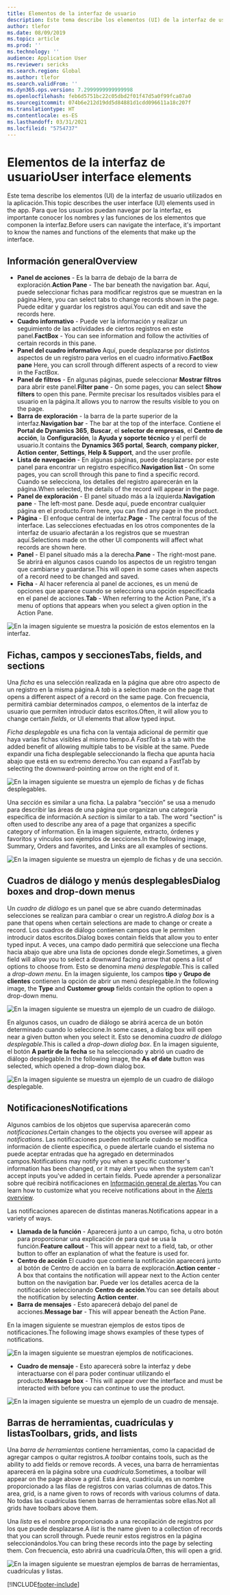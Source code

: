 ```yaml
---
title: Elementos de la interfaz de usuario
description: Este tema describe los elementos (UI) de la interfaz de usuario utilizados en la aplicación.
author: tlefor
ms.date: 08/09/2019
ms.topic: article
ms.prod: ''
ms.technology: ''
audience: Application User
ms.reviewer: sericks
ms.search.region: Global
ms.author: tlefor
ms.search.validFrom: ''
ms.dyn365.ops.version: 7.2999999999999998
ms.openlocfilehash: feb6d5751bc22c05dbd2f01f47d5a0f99fca07a0
ms.sourcegitcommit: 074b6e212d19dd5d84881d1cdd096611a18c207f
ms.translationtype: HT
ms.contentlocale: es-ES
ms.lasthandoff: 03/31/2021
ms.locfileid: "5754737"
---
```

# <a name="user-interface-elements"></a><span data-ttu-id="fc6d4-103">Elementos de la interfaz de usuario</span><span class="sxs-lookup"><span data-stu-id="fc6d4-103">User interface elements</span></span>

<span data-ttu-id="fc6d4-104">Este tema describe los elementos (UI) de la interfaz de usuario utilizados en la aplicación.</span><span class="sxs-lookup"><span data-stu-id="fc6d4-104">This topic describes the user interface (UI) elements used in the app.</span></span> <span data-ttu-id="fc6d4-105">Para que los usuarios puedan navegar por la interfaz, es importante conocer los nombres y las funciones de los elementos que componen la interfaz.</span><span class="sxs-lookup"><span data-stu-id="fc6d4-105">Before users can navigate the interface, it's important to know the names and functions of the elements that make up the interface.</span></span>

## <a name="overview"></a><span data-ttu-id="fc6d4-106">Información general</span><span class="sxs-lookup"><span data-stu-id="fc6d4-106">Overview</span></span>

- <span data-ttu-id="fc6d4-107">**Panel de acciones** - Es la barra de debajo de la barra de exploración.</span><span class="sxs-lookup"><span data-stu-id="fc6d4-107">**Action Pane** - The bar beneath the navigation bar.</span></span> <span data-ttu-id="fc6d4-108">Aquí, puede seleccionar fichas para modificar registros que se muestran en la página.</span><span class="sxs-lookup"><span data-stu-id="fc6d4-108">Here, you can select tabs to change records shown in the page.</span></span> <span data-ttu-id="fc6d4-109">Puede editar y guardar los registros aquí.</span><span class="sxs-lookup"><span data-stu-id="fc6d4-109">You can edit and save the records here.</span></span>  
- <span data-ttu-id="fc6d4-110">**Cuadro informativo** - Puede ver la información y realizar un seguimiento de las actividades de ciertos registros en este panel.</span><span class="sxs-lookup"><span data-stu-id="fc6d4-110">**FactBox** - You can see information and follow the activities of certain records in this pane.</span></span>  
- <span data-ttu-id="fc6d4-111">**Panel del cuadro informativo** Aquí, puede desplazarse por distintos aspectos de un registro para verlos en el cuadro informativo.</span><span class="sxs-lookup"><span data-stu-id="fc6d4-111">**FactBox pane** Here, you can scroll through different aspects of a record to view in the FactBox.</span></span>  
- <span data-ttu-id="fc6d4-112">**Panel de filtros** - En algunas páginas, puede seleccionar **Mostrar filtros** para abrir este panel.</span><span class="sxs-lookup"><span data-stu-id="fc6d4-112">**Filter pane** - On some pages, you can select **Show filters** to open this pane.</span></span> <span data-ttu-id="fc6d4-113">Permite precisar los resultados visibles para el usuario en la página.</span><span class="sxs-lookup"><span data-stu-id="fc6d4-113">It allows you to narrow the results visible to you on the page.</span></span>  
- <span data-ttu-id="fc6d4-114">**Barra de exploración** - la barra de la parte superior de la interfaz.</span><span class="sxs-lookup"><span data-stu-id="fc6d4-114">**Navigation bar** - The bar at the top of the interface.</span></span> <span data-ttu-id="fc6d4-115">Contiene el **Portal de Dynamics 365**, **Buscar**, el **selector de empresas**, el **Centro de acción**, la **Configuración**, la **Ayuda y soporte técnico** y el perfil de usuario.</span><span class="sxs-lookup"><span data-stu-id="fc6d4-115">It contains the **Dynamics 365 portal**, **Search**, **company picker**, **Action center**, **Settings**, **Help & Support**, and the user profile.</span></span>  
- <span data-ttu-id="fc6d4-116">**Lista de navegación** - En algunas páginas, puede desplazarse por este panel para encontrar un registro específico.</span><span class="sxs-lookup"><span data-stu-id="fc6d4-116">**Navigation list** - On some pages, you can scroll through this pane to find a specific record.</span></span> <span data-ttu-id="fc6d4-117">Cuando se selecciona, los detalles del registro aparecerán en la página.</span><span class="sxs-lookup"><span data-stu-id="fc6d4-117">When selected, the details of the record will appear in the page.</span></span>  
- <span data-ttu-id="fc6d4-118">**Panel de exploración** - El panel situado más a la izquierda.</span><span class="sxs-lookup"><span data-stu-id="fc6d4-118">**Navigation pane** - The left-most pane.</span></span> <span data-ttu-id="fc6d4-119">Desde aquí, puede encontrar cualquier página en el producto.</span><span class="sxs-lookup"><span data-stu-id="fc6d4-119">From here, you can find any page in the product.</span></span>  
- <span data-ttu-id="fc6d4-120">**Página** - El enfoque central de interfaz.</span><span class="sxs-lookup"><span data-stu-id="fc6d4-120">**Page** - The central focus of the interface.</span></span> <span data-ttu-id="fc6d4-121">Las selecciones efectuadas en los otros componentes de la interfaz de usuario afectarán a los registros que se muestran aquí.</span><span class="sxs-lookup"><span data-stu-id="fc6d4-121">Selections made on the other UI components will affect what records are shown here.</span></span>  
- <span data-ttu-id="fc6d4-122">**Panel** - El panel situado más a la derecha.</span><span class="sxs-lookup"><span data-stu-id="fc6d4-122">**Pane** - The right-most pane.</span></span> <span data-ttu-id="fc6d4-123">Se abrirá en algunos casos cuando los aspectos de un registro tengan que cambiarse y guardarse.</span><span class="sxs-lookup"><span data-stu-id="fc6d4-123">This will open in some cases when aspects of a record need to be changed and saved.</span></span>  
- <span data-ttu-id="fc6d4-124">**Ficha** - Al hacer referencia al panel de acciones, es un menú de opciones que aparece cuando se selecciona una opción especificada en el panel de acciones.</span><span class="sxs-lookup"><span data-stu-id="fc6d4-124">**Tab** - When referring to the Action Pane, it's a menu of options that appears when you select a given option in the Action Pane.</span></span>  

![En la imagen siguiente se muestra la posición de estos elementos en la interfaz.](media/user-interface-01.png)

## <a name="tabs-fields-and-sections"></a><span data-ttu-id="fc6d4-126">Fichas, campos y secciones</span><span class="sxs-lookup"><span data-stu-id="fc6d4-126">Tabs, fields, and sections</span></span>

<span data-ttu-id="fc6d4-127">Una *ficha* es una selección realizada en la página que abre otro aspecto de un registro en la misma página.</span><span class="sxs-lookup"><span data-stu-id="fc6d4-127">A *tab* is a selection made on the page that opens a different aspect of a record on the same page.</span></span> <span data-ttu-id="fc6d4-128">Con frecuencia, permitirá cambiar determinados *campos*, o elementos de la interfaz de usuario que permiten introducir datos escritos.</span><span class="sxs-lookup"><span data-stu-id="fc6d4-128">Often, it will allow you to change certain *fields*, or UI elements that allow typed input.</span></span> 

<span data-ttu-id="fc6d4-129">*Ficha desplegable* es una ficha con la ventaja adicional de permitir que haya varias fichas visibles al mismo tiempo.</span><span class="sxs-lookup"><span data-stu-id="fc6d4-129">A *FastTab* is a tab with the added benefit of allowing multiple tabs to be visible at the same.</span></span> <span data-ttu-id="fc6d4-130">Puede expandir una ficha desplegable seleccionando la flecha que apunta hacia abajo que está en su extremo derecho.</span><span class="sxs-lookup"><span data-stu-id="fc6d4-130">You can expand a FastTab by selecting the downward-pointing arrow on the right end of it.</span></span>

![En la imagen siguiente se muestra un ejemplo de fichas y de fichas desplegables.](media/user-interface-02.png)

<span data-ttu-id="fc6d4-132">Una *sección* es similar a una ficha. La palabra “sección” se usa a menudo para describir las áreas de una página que organizan una categoría específica de información.</span><span class="sxs-lookup"><span data-stu-id="fc6d4-132">A *section* is similar to a tab. The word "section" is often used to describe any area of a page that organizes a specific category of information.</span></span> <span data-ttu-id="fc6d4-133">En la imagen siguiente, extracto, órdenes y favoritos y vínculos son ejemplos de secciones.</span><span class="sxs-lookup"><span data-stu-id="fc6d4-133">In the following image, Summary, Orders and favorites, and Links are all examples of sections.</span></span>

![En la imagen siguiente se muestra un ejemplo de fichas y de una sección.](media/user-interface-03.png)

## <a name="dialog-boxes-and-drop-down-menus"></a><span data-ttu-id="fc6d4-135">Cuadros de diálogo y menús desplegables</span><span class="sxs-lookup"><span data-stu-id="fc6d4-135">Dialog boxes and drop-down menus</span></span>

<span data-ttu-id="fc6d4-136">Un *cuadro de diálogo* es un panel que se abre cuando determinadas selecciones se realizan para cambiar o crear un registro.</span><span class="sxs-lookup"><span data-stu-id="fc6d4-136">A *dialog box* is a pane that opens when certain selections are made to change or create a record.</span></span> <span data-ttu-id="fc6d4-137">Los cuadros de diálogo contienen campos que le permiten introducir datos escritos.</span><span class="sxs-lookup"><span data-stu-id="fc6d4-137">Dialog boxes contain fields that allow you to enter typed input.</span></span> <span data-ttu-id="fc6d4-138">A veces, una campo dado permitirá que seleccione una flecha hacia abajo que abre una lista de opciones donde elegir.</span><span class="sxs-lookup"><span data-stu-id="fc6d4-138">Sometimes, a given field will allow you to select a downward facing arrow that opens a list of options to choose from.</span></span> <span data-ttu-id="fc6d4-139">Esto se denomina *menú desplegable*.</span><span class="sxs-lookup"><span data-stu-id="fc6d4-139">This is called a *drop-down menu*.</span></span> <span data-ttu-id="fc6d4-140">En la imagen siguiente, los campos **tipo** y **Grupo de clientes** contienen la opción de abrir un menú desplegable.</span><span class="sxs-lookup"><span data-stu-id="fc6d4-140">In the following image, the **Type** and **Customer group** fields contain the option to open a drop-down menu.</span></span>

![En la imagen siguiente se muestra un ejemplo de un cuadro de diálogo.](media/user-interface-04.png)

<span data-ttu-id="fc6d4-142">En algunos casos, un cuadro de diálogo se abrirá acerca de un botón determinado cuando lo seleccione.</span><span class="sxs-lookup"><span data-stu-id="fc6d4-142">In some cases, a dialog box will open near a given button when you select it.</span></span> <span data-ttu-id="fc6d4-143">Esto se denomina *cuadro de diálogo desplegable*.</span><span class="sxs-lookup"><span data-stu-id="fc6d4-143">This is called a *drop-down dialog box*.</span></span> <span data-ttu-id="fc6d4-144">En la imagen siguiente, el botón **A partir de la fecha** se ha seleccionado y abrió un cuadro de diálogo desplegable.</span><span class="sxs-lookup"><span data-stu-id="fc6d4-144">In the following image, the **As of date** button was selected, which opened a drop-down dialog box.</span></span>

![En la imagen siguiente se muestra un ejemplo de un cuadro de diálogo desplegable.](media/user-interface-05.png)

## <a name="notifications"></a><span data-ttu-id="fc6d4-146">Notificaciones</span><span class="sxs-lookup"><span data-stu-id="fc6d4-146">Notifications</span></span>

<span data-ttu-id="fc6d4-147">Algunos cambios de los objetos que supervisa aparecerán como *notificaciones*.</span><span class="sxs-lookup"><span data-stu-id="fc6d4-147">Certain changes to the objects you oversee will appear as *notifications*.</span></span> <span data-ttu-id="fc6d4-148">Las notificaciones pueden notificarle cuándo se modifica información de cliente específica, o puede alertarle cuando el sistema no puede aceptar entradas que ha agregado en determinados campos.</span><span class="sxs-lookup"><span data-stu-id="fc6d4-148">Notifications may notify you when a specific customer's information has been changed, or it may alert you when the system can't accept inputs you've added in certain fields.</span></span> <span data-ttu-id="fc6d4-149">Puede aprender a personalizar sobre qué recibirá notificaciones en [Información general de alertas](../get-started/alerts-overview.md).</span><span class="sxs-lookup"><span data-stu-id="fc6d4-149">You can learn how to customize what you receive notifications about in the [Alerts overview](../get-started/alerts-overview.md).</span></span>

<span data-ttu-id="fc6d4-150">Las notificaciones aparecen de distintas maneras.</span><span class="sxs-lookup"><span data-stu-id="fc6d4-150">Notifications appear in a variety of ways.</span></span>
- <span data-ttu-id="fc6d4-151">**Llamada de la función** - Aparecerá junto a un campo, ficha, u otro botón para proporcionar una explicación de para qué se usa la función.</span><span class="sxs-lookup"><span data-stu-id="fc6d4-151">**Feature callout** - This will appear next to a field, tab, or other button to offer an explanation of what the feature is used for.</span></span> 
- <span data-ttu-id="fc6d4-152">**Centro de acción** El cuadro que contiene la notificación aparecerá junto al botón de Centro de acción en la barra de exploración.</span><span class="sxs-lookup"><span data-stu-id="fc6d4-152">**Action center** - A box that contains the notification will appear next to the Action center button on the navigation bar.</span></span> <span data-ttu-id="fc6d4-153">Puede ver los detalles acerca de la notificación seleccionando **Centro de acción**.</span><span class="sxs-lookup"><span data-stu-id="fc6d4-153">You can see details about the notification by selecting **Action center**.</span></span>  
- <span data-ttu-id="fc6d4-154">**Barra de mensajes** - Esto aparecerá debajo del panel de acciones.</span><span class="sxs-lookup"><span data-stu-id="fc6d4-154">**Message bar** - This will appear beneath the Action Pane.</span></span>  

<span data-ttu-id="fc6d4-155">En la imagen siguiente se muestran ejemplos de estos tipos de notificaciones.</span><span class="sxs-lookup"><span data-stu-id="fc6d4-155">The following image shows examples of these types of notifications.</span></span>

![En la imagen siguiente se muestran ejemplos de notificaciones.](media/user-interface-06.png)

- <span data-ttu-id="fc6d4-157">**Cuadro de mensaje** - Esto aparecerá sobre la interfaz y debe interactuarse con él para poder continuar utilizando el producto.</span><span class="sxs-lookup"><span data-stu-id="fc6d4-157">**Message box** - This will appear over the interface and must be interacted with before you can continue to use the product.</span></span>  

![En la imagen siguiente se muestra un ejemplo de un cuadro de mensaje.](media/user-interface-07.png)

## <a name="toolbars-grids-and-lists"></a><span data-ttu-id="fc6d4-159">Barras de herramientas, cuadrículas y listas</span><span class="sxs-lookup"><span data-stu-id="fc6d4-159">Toolbars, grids, and lists</span></span>

<span data-ttu-id="fc6d4-160">Una *barra de herramientas* contiene herramientas, como la capacidad de agregar campos o quitar registros.</span><span class="sxs-lookup"><span data-stu-id="fc6d4-160">A *toolbar* contains tools, such as the ability to add fields or remove records.</span></span> <span data-ttu-id="fc6d4-161">A veces, una barra de herramientas aparecerá en la página sobre una *cuadrícula*.</span><span class="sxs-lookup"><span data-stu-id="fc6d4-161">Sometimes, a toolbar will appear on the page above a *grid*.</span></span> <span data-ttu-id="fc6d4-162">Esta área, cuadrícula, es un nombre proporcionado a las filas de registros con varias columnas de datos.</span><span class="sxs-lookup"><span data-stu-id="fc6d4-162">This area, grid, is a name given to rows of records with various columns of data.</span></span> <span data-ttu-id="fc6d4-163">No todas las cuadrículas tienen barras de herramientas sobre ellas.</span><span class="sxs-lookup"><span data-stu-id="fc6d4-163">Not all grids have toolbars above them.</span></span>

<span data-ttu-id="fc6d4-164">Una *lista* es el nombre proporcionado a una recopilación de registros por los que puede desplazarse.</span><span class="sxs-lookup"><span data-stu-id="fc6d4-164">A *list* is the name given to a collection of records that you can scroll through.</span></span> <span data-ttu-id="fc6d4-165">Puede reunir estos registros en la página seleccionándolos.</span><span class="sxs-lookup"><span data-stu-id="fc6d4-165">You can bring these records into the page by selecting them.</span></span> <span data-ttu-id="fc6d4-166">Con frecuencia, esto abrirá una cuadrícula.</span><span class="sxs-lookup"><span data-stu-id="fc6d4-166">Often, this will open a grid.</span></span>

![En la imagen siguiente se muestran ejemplos de barras de herramientas, cuadrículas y listas.](media/user-interface-08.png)


[!INCLUDE[footer-include](../../../includes/footer-banner.md)]